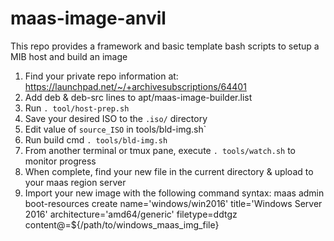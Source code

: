 # maas-image-anvil
This repo provides a framework and basic template bash scripts to setup a MIB host and build an image

1. Find your private repo information at: https://launchpad.net/~/+archivesubscriptions/64401
2. Add deb & deb-src lines to apt/maas-image-builder.list
3. Run `. tool/host-prep.sh`
4. Save your desired ISO to the `.iso/` directory
5. Edit value of `source_ISO` in tools/bld-img.sh`
6. Run build cmd `. tools/bld-img.sh`
7. From another terminal or tmux pane, execute `. tools/watch.sh` to monitor progress
8. When complete, find your new file in the current directory & upload to your maas region server
9. Import your new image with the following command syntax:
    maas admin boot-resources create name='windows/win2016' title='Windows Server 2016' architecture='amd64/generic' filetype=ddtgz content@=${/path/to/windows_maas_img_file}
